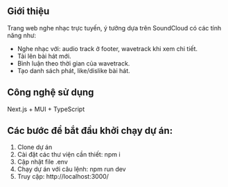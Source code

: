 ## Giới thiệu
Trang web nghe nhạc trực tuyến, ý tưởng dựa trên SoundCloud có các tính năng như:
- Nghe nhạc với: audio track ở footer, wavetrack khi xem chi tiết.
- Tải lên bài hát mới.
- Bình luận theo thời gian của wavetrack.
- Tạo danh sách phát, like/dislike bài hát.
  
## Công nghệ sử dụng
Next.js + MUI + TypeScript

## Các bước để bắt đầu khởi chạy dự án:
1. Clone dự án
2. Cài đặt các thư viện cần thiết: npm i
3. Cập nhật file .env
4. Chạy dự án với câu lệnh: npm run dev
5. Truy cập:  http://localhost:3000/

